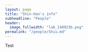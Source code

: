 ```yaml
---
layout: page
title: "Shin-Han's info"
subheadline: "People"
header:
  image_fullwidth: "lab_140923b.png"
permalink: "/people/Shiu.md"
---
```


Test
